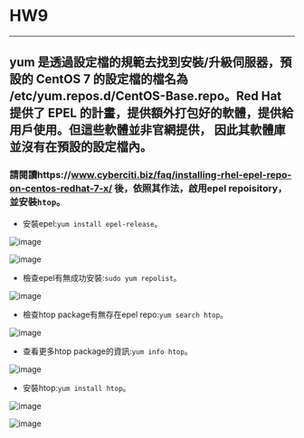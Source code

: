 # HW9
-----------------------------------------
## yum 是透過設定檔的規範去找到安裝/升級伺服器，預設的 CentOS 7 的設定檔的檔名為 /etc/yum.repos.d/CentOS-Base.repo。Red Hat 提供了 EPEL 的計畫，提供額外打包好的軟體，提供給用戶使用。但這些軟體並非官網提供， 因此其軟體庫並沒有在預設的設定檔內。
### 請閱讀https://www.cyberciti.biz/faq/installing-rhel-epel-repo-on-centos-redhat-7-x/ 後，依照其作法，啟用epel repoisitory，並安裝` htop `。

* 安裝epel:` yum install epel-release `。


![image](https://github.com/YANGshujun1110/107-1-ntcu-linux/blob/HW-9/ACS107109/img/01.PNG)


![image](https://github.com/YANGshujun1110/107-1-ntcu-linux/blob/HW-9/ACS107109/img/02.PNG)


* 檢查epel有無成功安裝:` sudo yum repolist `。


![image](https://github.com/YANGshujun1110/107-1-ntcu-linux/blob/HW-9/ACS107109/img/03.png)


* 檢查htop package有無存在epel repo:` yum search htop `。


![image](https://github.com/YANGshujun1110/107-1-ntcu-linux/blob/HW-9/ACS107109/img/04.png)


* 查看更多htop package的資訊:` yum info htop `。


![image](https://github.com/YANGshujun1110/107-1-ntcu-linux/blob/HW-9/ACS107109/img/05.PNG)


* 安裝htop:` yum install htop `。


![image](https://github.com/YANGshujun1110/107-1-ntcu-linux/blob/HW-9/ACS107109/img/06.PNG)


![image](https://github.com/YANGshujun1110/107-1-ntcu-linux/blob/HW-9/ACS107109/img/07.PNG)
